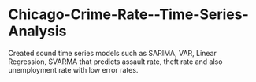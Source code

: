 # Chicago-Crime-Rate--Time-Series-Analysis
Created sound time series models such as SARIMA, VAR, Linear Regression, SVARMA that predicts assault rate, theft rate and also unemployment rate with low error rates. 
